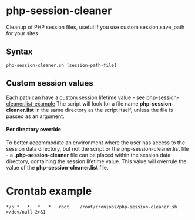 # php-session-cleaner
Cleanup of PHP session files, useful if you use custom session.save_path for your sites

## Syntax
```
php-session-cleaner.sh [session-path-file]
```

## Custom session values
Each path can have a custom session lifetime value - see [php-session-cleaner.list-example](./php-session-cleaner.list-example)
The script will look for a file name **php-session-cleaner.list** in the same directory as the script itself, unless the file is passed as an argument.

#### Per directory override
To better accommodate an environment where the user has access to the session data directory, but not the script or the php-session-cleaner.list file - a **.php-session-cleaner** file can be placed within the session data directory, containing the session lifetime value. This value will overrule the value of the **php-session-cleaner.list** file.

# Crontab example
```
*/5	*	*	*	*	root	/root/cronjobs/php-session-cleaner.sh >/dev/null 2>&1
```
